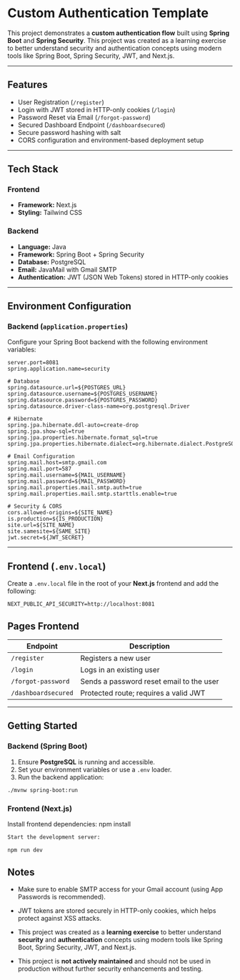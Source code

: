 # Custom Authentication Template

This project demonstrates a **custom authentication flow** built using **Spring Boot** and **Spring Security**. This project was created as a learning exercise to better understand security and authentication concepts using modern tools like Spring Boot, Spring Security, JWT, and Next.js.

---

## Features

- User Registration (`/register`)
- Login with JWT stored in HTTP-only cookies (`/login`)
- Password Reset via Email (`/forgot-password`)
- Secured Dashboard Endpoint (`/dashboardsecured`)
- Secure password hashing with salt
- CORS configuration and environment-based deployment setup

---

## Tech Stack

### Frontend
- **Framework:** Next.js
- **Styling:** Tailwind CSS

### Backend
- **Language:** Java
- **Framework:** Spring Boot + Spring Security
- **Database:** PostgreSQL
- **Email:** JavaMail with Gmail SMTP
- **Authentication:** JWT (JSON Web Tokens) stored in HTTP-only cookies

---

## Environment Configuration

### Backend (`application.properties`)

Configure your Spring Boot backend with the following environment variables:

```properties
server.port=8081
spring.application.name=security

# Database
spring.datasource.url=${POSTGRES_URL}
spring.datasource.username=${POSTGRES_USERNAME}
spring.datasource.password=${POSTGRES_PASSWORD}
spring.datasource.driver-class-name=org.postgresql.Driver

# Hibernate
spring.jpa.hibernate.ddl-auto=create-drop
spring.jpa.show-sql=true
spring.jpa.properties.hibernate.format_sql=true
spring.jpa.properties.hibernate.dialect=org.hibernate.dialect.PostgreSQLDialect

# Email Configuration
spring.mail.host=smtp.gmail.com
spring.mail.port=587
spring.mail.username=${MAIL_USERNAME}
spring.mail.password=${MAIL_PASSWORD}
spring.mail.properties.mail.smtp.auth=true
spring.mail.properties.mail.smtp.starttls.enable=true

# Security & CORS
cors.allowed-origins=${SITE_NAME}
is.production=${IS_PRODUCTION}
site.url=${SITE_NAME}
site.samesite=${SAME_SITE}
jwt.secret=${JWT_SECRET}
```

---

## Frontend (`.env.local`)

Create a `.env.local` file in the root of your **Next.js** frontend and add the following:

```env
NEXT_PUBLIC_API_SECURITY=http://localhost:8081
```
## Pages Frontend

| Endpoint            | Description                                  |
|---------------------|----------------------------------------------|
| `/register`         | Registers a new user                         |
| `/login`            | Logs in an existing user                     |
| `/forgot-password`  | Sends a password reset email to the user     |
| `/dashboardsecured` |  Protected route; requires a valid JWT       |

---

## Getting Started

### Backend (Spring Boot)

1. Ensure **PostgreSQL** is running and accessible.
2. Set your environment variables or use a `.env` loader.
3. Run the backend application:

```bash
./mvnw spring-boot:run
```

### Frontend (Next.js)
Install frontend dependencies:
npm install
```bash
Start the development server:
```
```bash
npm run dev
```

##  Notes
- Make sure to enable SMTP access for your Gmail account (using App Passwords is recommended).

- JWT tokens are stored securely in HTTP-only cookies, which helps protect against XSS attacks.

- This project was created as a **learning exercise** to better understand **security** and **authentication** concepts using modern tools like Spring Boot, Spring Security, JWT, and Next.js.

- This project is **not actively maintained** and should not be used in production without further security enhancements and testing.

